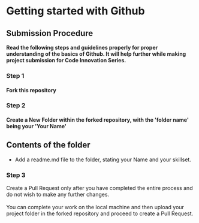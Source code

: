 # Getting started with Github

## Submission Procedure
**Read the following steps and guidelines properly for proper understanding of the basics of Github. It will help further while making project submission for Code Innovation Series.**

### Step 1
#### Fork this repository

### Step 2
#### Create a New Folder within the forked repository, with the 'folder name' being your 'Your Name'

## Contents of the folder
* Add a readme.md file to the folder, stating your Name and your skillset.

### Step 3
Create a Pull Request only after you have completed the entire process and do not wish to make any further changes. \
\
You can complete your work on the local machine and then upload your project folder in the forked repository and proceed to create a Pull Request.

